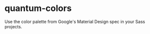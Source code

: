 quantum-colors
==============

Use the color palette from Google's Material Design spec in your Sass projects.

